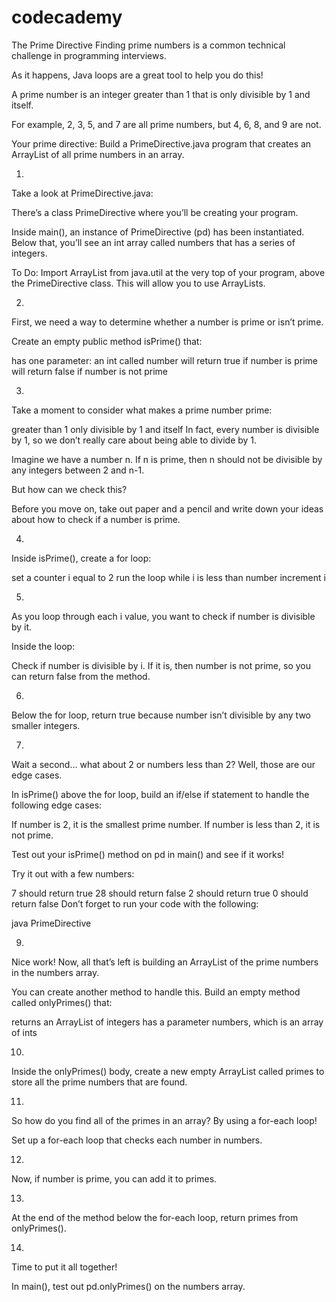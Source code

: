 # codecademy
The Prime Directive
Finding prime numbers is a common technical challenge in programming interviews.

As it happens, Java loops are a great tool to help you do this!

A prime number is an integer greater than 1 that is only divisible by 1 and itself.

For example, 2, 3, 5, and 7 are all prime numbers, but 4, 6, 8, and 9 are not.

Your prime directive: Build a PrimeDirective.java program that creates an ArrayList of all prime numbers in an array.

1.
Take a look at PrimeDirective.java:

There’s a class PrimeDirective where you’ll be creating your program.

Inside main(), an instance of PrimeDirective (pd) has been instantiated. Below that, you’ll see an int array called numbers that has a series of integers.

To Do: Import ArrayList from java.util at the very top of your program, above the PrimeDirective class. This will allow you to use ArrayLists.

2.
First, we need a way to determine whether a number is prime or isn’t prime.

Create an empty public method isPrime() that:

has one parameter: an int called number
will return true if number is prime
will return false if number is not prime

3.
Take a moment to consider what makes a prime number prime:

greater than 1
only divisible by 1 and itself
In fact, every number is divisible by 1, so we don’t really care about being able to divide by 1.

Imagine we have a number n. If n is prime, then n should not be divisible by any integers between 2 and n-1.

But how can we check this?

Before you move on, take out paper and a pencil and write down your ideas about how to check if a number is prime.

4.
Inside isPrime(), create a for loop:

set a counter i equal to 2
run the loop while i is less than number
increment i

5.
As you loop through each i value, you want to check if number is divisible by it.

Inside the loop:

Check if number is divisible by i.
If it is, then number is not prime, so you can return false from the method.

6.
Below the for loop, return true because number isn’t divisible by any two smaller integers.

7.
Wait a second… what about 2 or numbers less than 2? Well, those are our edge cases.

In isPrime() above the for loop, build an if/else if statement to handle the following edge cases:

If number is 2, it is the smallest prime number.
If number is less than 2, it is not prime.

Test out your isPrime() method on pd in main() and see if it works!

Try it out with a few numbers:

7 should return true
28 should return false
2 should return true
0 should return false
Don’t forget to run your code with the following:

java PrimeDirective

9.
Nice work! Now, all that’s left is building an ArrayList of the prime numbers in the numbers array.

You can create another method to handle this. Build an empty method called onlyPrimes() that:

returns an ArrayList of integers
has a parameter numbers, which is an array of ints

10.
Inside the onlyPrimes() body, create a new empty ArrayList called primes to store all the prime numbers that are found.

11.
So how do you find all of the primes in an array? By using a for-each loop!

Set up a for-each loop that checks each number in numbers.

12.
Now, if number is prime, you can add it to primes.

13.
At the end of the method below the for-each loop, return primes from onlyPrimes().

14.
Time to put it all together!

In main(), test out pd.onlyPrimes() on the numbers array.

